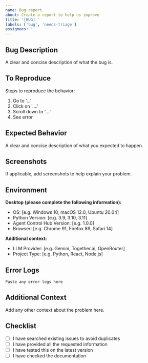 ```yaml
---
name: Bug report
about: Create a report to help us improve
title: '[BUG] '
labels: ['bug', 'needs-triage']
assignees: ''
---
```


## Bug Description

A clear and concise description of what the bug is.

## To Reproduce

Steps to reproduce the behavior:

1. Go to '...'
2. Click on '....'
3. Scroll down to '....'
4. See error

## Expected Behavior

A clear and concise description of what you expected to happen.

## Screenshots

If applicable, add screenshots to help explain your problem.

## Environment

**Desktop (please complete the following information):**
- OS: [e.g. Windows 10, macOS 12.0, Ubuntu 20.04]
- Python Version: [e.g. 3.9, 3.10, 3.11]
- Agent Control Hub Version: [e.g. 1.0.0]
- Browser: [e.g. Chrome 91, Firefox 89, Safari 14]

**Additional context:**
- LLM Provider: [e.g. Gemini, Together.ai, OpenRouter]
- Project Type: [e.g. Python, React, Node.js]

## Error Logs

```
Paste any error logs here
```

## Additional Context

Add any other context about the problem here.

## Checklist

- [ ] I have searched existing issues to avoid duplicates
- [ ] I have provided all the requested information
- [ ] I have tested this on the latest version
- [ ] I have checked the documentation
